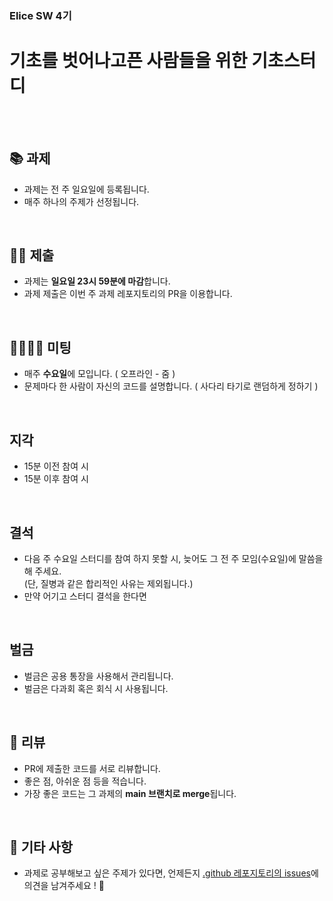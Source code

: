 ### Elice SW 4기
# 기초를 벗어나고픈 사람들을 위한 기초스터디

<br><br>

## 📚 과제
  - 과제는 전 주 일요일에 등록됩니다.
  - 매주 하나의 주제가 선정됩니다.
<br>

## 🤲🏻 제출
  - 과제는 **일요일 23시 59분에 마감**합니다.
  - 과제 제출은 이번 주 과제 레포지토리의 PR을 이용합니다.
<br>

## 👨‍👨‍👧‍👧 미팅
  - 매주 **수요일**에 모입니다. ( 오프라인 - 줌 )
  - 문제마다 한 사람이 자신의 코드를 설명합니다. ( 사다리 타기로 랜덤하게 정하기 )

<br>

## 지각
  - 15분 이전 참여 시
  - 15분 이후 참여 시

<br>

## 결석
  - 다음 주 수요일 스터디를 참여 하지 못할 시, 늦어도 그 전 주 모임(수요일)에 말씀을 해 주세요.   
    (단, 질병과 같은 합리적인 사유는 제외됩니다.)
  - 만약 어기고 스터디 결석을 한다면 

<br>

## 벌금
  - 벌금은 공용 통장을 사용해서 관리됩니다.
  - 벌금은 다과회 혹은 회식 시 사용됩니다.

<br>

## 💬 리뷰
  - PR에 제출한 코드를 서로 리뷰합니다.
  - 좋은 점, 아쉬운 점 등을 적습니다.
  - 가장 좋은 코드는 그 과제의 **main 브랜치로 merge**됩니다.
 <br>
 
## 🎸 기타 사항
  - 과제로 공부해보고 싶은 주제가 있다면, 언제든지 [.github 레포지토리의 issues](https://github.com/42-codingtest-study/.github/issues)에 의견을 남겨주세요 ! 🙂
